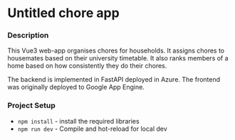 # Untitled chore app

### Description

This Vue3 web-app organises chores for households. It assigns chores to housemates based on
their university timetable. It also ranks members of a home based on how consistently they
do their chores.

The backend is implemented in FastAPI deployed in Azure. The frontend was
originally deployed to Google App Engine.

### Project Setup

- `npm install` - install the required libraries
- `npm run dev` - Compile and hot-reload for local dev
